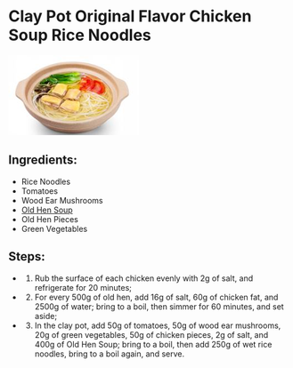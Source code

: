 # Clay Pot Original Flavor Chicken Soup Rice Noodles

![Clay Pot Original Flavor Chicken Soup Rice Noodles](../../images/%E7%A0%82%E9%94%85%E5%8E%9F%E5%91%B3%E9%B8%A1%E6%B1%A4%E7%B1%B3%E7%BA%BF.png)


## Ingredients:

- Rice Noodles
- Tomatoes
- Wood Ear Mushrooms
- [Old Hen Soup](../soups/Old%20Hen%20Soup.md)
- Old Hen Pieces
- Green Vegetables

## Steps:

-  1. Rub the surface of each chicken evenly with 2g of salt, and refrigerate for 20 minutes;
-  2. For every 500g of old hen, add 16g of salt, 60g of chicken fat, and 2500g of water; bring to a boil, then simmer for 60 minutes, and set aside;
-  3. In the clay pot, add 50g of tomatoes, 50g of wood ear mushrooms, 20g of green vegetables, 50g of chicken pieces, 2g of salt, and 400g of Old Hen Soup; bring to a boil, then add 250g of wet rice noodles, bring to a boil again, and serve.
